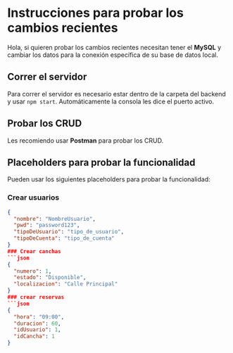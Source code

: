# Instrucciones para probar los cambios recientes

Hola, si quieren probar los cambios recientes necesitan tener el **MySQL** y cambiar los datos para la conexión específica de su base de datos local.

## Correr el servidor

Para correr el servidor es necesario estar dentro de la carpeta del backend y usar `npm start`. Automáticamente la consola les dice el puerto activo.

## Probar los CRUD

Les recomiendo usar **Postman** para probar los CRUD.

## Placeholders para probar la funcionalidad

Pueden usar los siguientes placeholders para probar la funcionalidad:

### Crear usuarios

```json
{
  "nombre": "NombreUsuario",
  "pwd": "password123",
  "tipoDeUsuario": "tipo_de_usuario",
  "tipoDeCuenta": "tipo_de_cuenta"
}
### Crear canchas
```json
{
  "numero": 1,
  "estado": "Disponible",
  "localizacion": "Calle Principal"
}
### crear reservas
```json
{
  "hora": "09:00",
  "duracion": 60,
  "idUsuario": 1,
  "idCancha": 1
}
